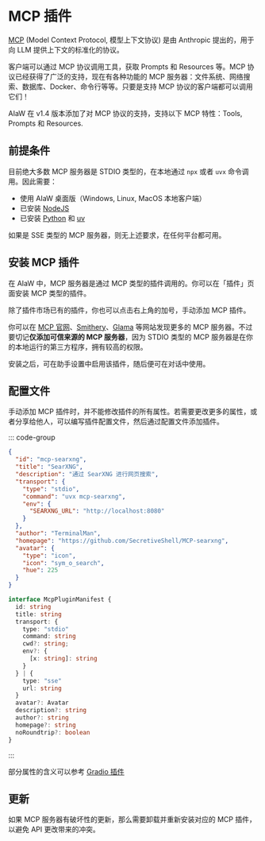 # MCP 插件

[MCP](https://modelcontextprotocol.io/introduction) (Model Context Protocol, 模型上下文协议) 是由 Anthropic 提出的，用于向 LLM 提供上下文的标准化的协议。

客户端可以通过 MCP 协议调用工具，获取 Prompts 和 Resources 等。MCP 协议已经获得了广泛的支持，现在有各种功能的 MCP 服务器：文件系统、网络搜索、数据库、Docker、命令行等等。只要是支持 MCP 协议的客户端都可以调用它们！

AIaW 在 v1.4 版本添加了对 MCP 协议的支持，支持以下 MCP 特性：Tools, Prompts 和 Resources.

## 前提条件

目前绝大多数 MCP 服务器是 STDIO 类型的，在本地通过 `npx` 或者 `uvx` 命令调用。因此需要：

- 使用 AIaW 桌面版（Windows, Linux, MacOS 本地客户端）
- 已安装 [NodeJS](https://nodejs.org/)
- 已安装 [Python](https://www.python.org/) 和 [uv](https://github.com/astral-sh/uv)

如果是 SSE 类型的 MCP 服务器，则无上述要求，在任何平台都可用。

## 安装 MCP 插件

在 AIaW 中，MCP 服务器是通过 MCP 类型的插件调用的。你可以在「插件」页面安装 MCP 类型的插件。

除了插件市场已有的插件，你也可以点击右上角的加号，手动添加 MCP 插件。

你可以在 [MCP 官网](https://modelcontextprotocol.io/examples)、[Smithery](https://smithery.ai/)、[Glama](https://glama.ai/mcp/servers) 等网站发现更多的 MCP 服务器。不过要切记**仅添加可信来源的 MCP 服务器**，因为 STDIO 类型的 MCP 服务器是在你的本地运行的第三方程序，拥有较高的权限。

安装之后，可在助手设置中启用该插件，随后便可在对话中使用。

## 配置文件

手动添加 MCP 插件时，并不能修改插件的所有属性。若需要更改更多的属性，或者分享给他人，可以编写插件配置文件，然后通过配置文件添加插件。

::: code-group
```json [示例值]
{
  "id": "mcp-searxng",
  "title": "SearXNG",
  "description": "通过 SearXNG 进行网页搜索",
  "transport": {
    "type": "stdio",
    "command": "uvx mcp-searxng",
    "env": {
      "SEARXNG_URL": "http://localhost:8080"
    }
  },
  "author": "TerminalMan",
  "homepage": "https://github.com/SecretiveShell/MCP-searxng",
  "avatar": {
    "type": "icon",
    "icon": "sym_o_search",
    "hue": 225
  }
}
```
```typescript [TS 类型定义]
interface McpPluginManifest {
  id: string
  title: string
  transport: {
    type: "stdio"
    command: string
    cwd?: string;
    env?: {
      [x: string]: string
    }
  } | {
    type: "sse"
    url: string
  }
  avatar?: Avatar
  description?: string
  author?: string
  homepage?: string
  noRoundtrip?: boolean
}
```
:::

部分属性的含义可以参考 [Gradio 插件](plugin-dev#gradio-插件)

## 更新

如果 MCP 服务器有破坏性的更新，那么需要卸载并重新安装对应的 MCP 插件，以避免 API 更改带来的冲突。

